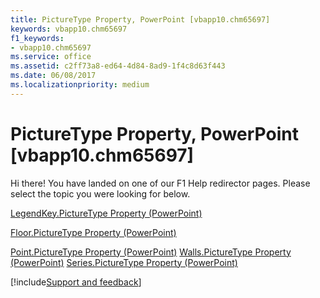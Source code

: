 ```yaml
---
title: PictureType Property, PowerPoint [vbapp10.chm65697]
keywords: vbapp10.chm65697
f1_keywords:
- vbapp10.chm65697
ms.service: office
ms.assetid: c2ff73a8-ed64-4d84-8ad9-1f4c8d63f443
ms.date: 06/08/2017
ms.localizationpriority: medium
---
```



# PictureType Property, PowerPoint [vbapp10.chm65697]

Hi there! You have landed on one of our F1 Help redirector pages. Please select the topic you were looking for below.

[LegendKey.PictureType Property (PowerPoint)](https://msdn.microsoft.com/library/9f605c49-eb0f-2e04-304a-34fbf15143b1%28Office.15%29.aspx)

[Floor.PictureType Property (PowerPoint)](https://msdn.microsoft.com/library/2026b193-f14f-721c-b87f-62b91381e259%28Office.15%29.aspx)

[Point.PictureType Property (PowerPoint)](https://msdn.microsoft.com/library/c523316f-3834-e30d-ef2a-95f9be29a110%28Office.15%29.aspx)
[Walls.PictureType Property (PowerPoint)](https://msdn.microsoft.com/library/c317c52a-2364-f8c5-4075-d26e524d05bd%28Office.15%29.aspx)
[Series.PictureType Property (PowerPoint)](https://msdn.microsoft.com/library/106933a2-49a7-e9d3-e5fa-fd2d0ab8974a%28Office.15%29.aspx)

[!include[Support and feedback](~/includes/feedback-boilerplate.md)]